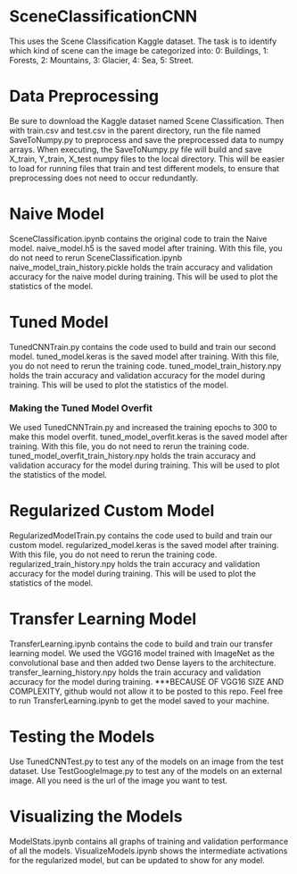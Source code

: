 # SceneClassificationCNN
This uses the Scene Classification Kaggle dataset. The task is to identify which kind of scene can the image be categorized into:
0: Buildings, 1: Forests, 2: Mountains, 3: Glacier, 4: Sea, 5: Street.

# Data Preprocessing
Be sure to download the Kaggle dataset named Scene Classification. Then with train.csv and test.csv in the parent directory, run the file named SaveToNumpy.py to preprocess and
save the preprocessed data to numpy arrays. When executing, the SaveToNumpy.py file will build and save X_train, Y_train, X_test numpy files to the local directory. This will be easier to load for running files that train and test different models, to ensure that preprocessing does not need to occur redundantly.

# Naive Model
SceneClassification.ipynb contains the original code to train the Naive model. 
naive_model.h5 is the saved model after training. With this file, you do not need to rerun SceneClassification.ipynb
naive_model_train_history.pickle holds the train accuracy and validation accuracy for the naive model during training. This will be used to plot the statistics of the model.

# Tuned Model
TunedCNNTrain.py contains the code used to build and train our second model.
tuned_model.keras is the saved model after training. With this file, you do not need to rerun the training code.
tuned_model_train_history.npy holds the train accuracy and validation accuracy for the model during training. This will be used to plot the statistics of the model.

### Making the Tuned Model Overfit
We used TunedCNNTrain.py and increased the training epochs to 300 to make this model overfit. 
tuned_model_overfit.keras is the saved model after training. With this file, you do not need to rerun the training code.
tuned_model_overfit_train_history.npy holds the train accuracy and validation accuracy for the model during training. This will be used to plot the statistics of the model.

# Regularized Custom Model
RegularizedModelTrain.py contains the code used to build and train our custom model.
regularized_model.keras is the saved model after training. With this file, you do not need to rerun the training code.
regularized_train_history.npy holds the train accuracy and validation accuracy for the model during training. This will be used to plot the statistics of the model.

# Transfer Learning Model
TransferLearning.ipynb contains the code to build and train our transfer learning model. We used the VGG16 model trained with ImageNet as the convolutional base and then added two Dense layers to the architecture.
transfer_learning_history.npy holds the train accuracy and validation accuracy for the model during training. 
***BECAUSE OF VGG16 SIZE AND COMPLEXITY, github would not allow it to be posted to this repo. Feel free to run TransferLearning.ipynb to get the model saved to your machine.

# Testing the Models
Use TunedCNNTest.py to test any of the models on an image from the test dataset. 
Use TestGoogleImage.py to test any of the models on an external image. All you need is the url of the image you want to test.

# Visualizing the Models
ModelStats.ipynb contains all graphs of training and validation performance of all the models.
VisualizeModels.ipynb shows the intermediate activations for the regularized model, but can be updated to show for any model. 



